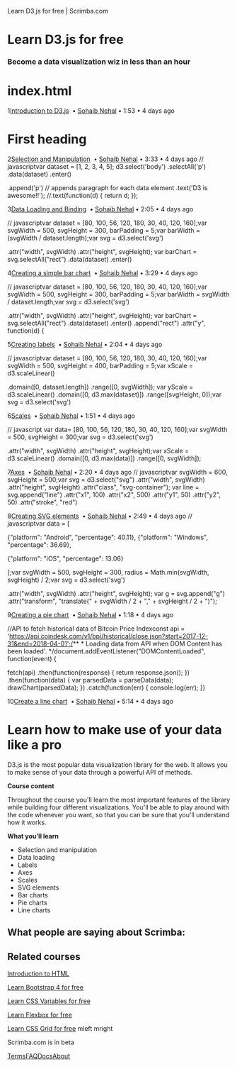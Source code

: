Learn D3.js for free | Scrimba.com

# Learn D3.js for free

### Become a data visualization wiz in less than an hour

<html>  <head>  <link  rel="stylesheet"  href="index.css">  </head>  <body>  <h1>index.html</h1>  <script  src="index.pack.js">**</script>  </body></html>

1[Introduction to D3.js](https://scrimba.com/p/pb4WsX/c2bB4hN)
 • [Sohaib Nehal](https://scrimba.com/@sohaibnehal) • 1:53 • 4 days ago

<html>  <head>  <link  rel="stylesheet"  href="index.css">  <title>Learn D3.js</title>  </head>  <body>  <h1>First heading</h1>  <script  src="https://d3js.org/d3.v4.min.js">**</script>  <script  src="index.js">**</script>  </body></html>

2[Selection and Manipulation](https://scrimba.com/p/pb4WsX/cPyLwfm)
 • [Sohaib Nehal](https://scrimba.com/@sohaibnehal) • 3:33 • 4 days ago
// javascriptvar dataset = [1, 2, 3, 4, 5];
d3.select('body')
.selectAll('p')
.data(dataset)
.enter()

.append('p') // appends paragraph for each data element .text('D3 is awesome!!'); //.text(function(d) { return d; });

3[Data Loading and Binding](https://scrimba.com/p/pb4WsX/cGZNpU7)
 • [Sohaib Nehal](https://scrimba.com/@sohaibnehal) • 2:05 • 4 days ago

 // javascriptvar dataset = [80, 100, 56, 120, 180, 30, 40, 120, 160];var svgWidth = 500, svgHeight = 300, barPadding = 5;var barWidth = (svgWidth / dataset.length);var svg = d3.select('svg')

.attr("width", svgWidth)
.attr("height", svgHeight); var barChart = svg.selectAll("rect")
.data(dataset)
.enter()

4[Creating a simple bar chart](https://scrimba.com/p/pb4WsX/ckV6eHM)
 • [Sohaib Nehal](https://scrimba.com/@sohaibnehal) • 3:29 • 4 days ago

 // javascriptvar dataset = [80, 100, 56, 120, 180, 30, 40, 120, 160];var svgWidth = 500, svgHeight = 300, barPadding = 5;var barWidth = svgWidth / dataset.length;var svg = d3.select('svg')

.attr("width", svgWidth)
.attr("height", svgHeight); var barChart = svg.selectAll("rect")
.data(dataset)
.enter()
.append("rect")
.attr("y", function(d) {

5[Creating labels](https://scrimba.com/p/pb4WsX/cN8NmSm)
 • [Sohaib Nehal](https://scrimba.com/@sohaibnehal) • 2:04 • 4 days ago

 // javascriptvar dataset = [80, 100, 56, 120, 180, 30, 40, 120, 160];var svgWidth = 500, svgHeight = 400, barPadding = 5;var xScale = d3.scaleLinear()

.domain([0, dataset.length])
.range([0, svgWidth]); var yScale = d3.scaleLinear()
.domain([0, d3.max(dataset)])
.range([svgHeight, 0]);var svg = d3.select('svg')

6[Scales](https://scrimba.com/p/pb4WsX/c4WLes8)
 • [Sohaib Nehal](https://scrimba.com/@sohaibnehal) • 1:51 • 4 days ago

 // javascript  var data= [80, 100, 56, 120, 180, 30, 40, 120, 160];var svgWidth = 500, svgHeight = 300;var svg = d3.select('svg')

.attr("width", svgWidth)
.attr("height", svgHeight);var xScale = d3.scaleLinear()
.domain([0, d3.max(data)])
.range([0, svgWidth]);

7[Axes](https://scrimba.com/p/pb4WsX/c6rwbhr)
 • [Sohaib Nehal](https://scrimba.com/@sohaibnehal) • 2:20 • 4 days ago
 // javascriptvar svgWidth = 600, svgHeight = 500;var svg = d3.select("svg")
.attr("width", svgWidth)
.attr("height", svgHeight)
.attr("class", "svg-container"); var line = svg.append("line")
.attr("x1", 100)
.attr("x2", 500)
.attr("y1", 50)
.attr("y2", 50)
.attr("stroke", "red")

8[Creating SVG elements](https://scrimba.com/p/pb4WsX/crk4MhJ)
 • [Sohaib Nehal](https://scrimba.com/@sohaibnehal) • 2:49 • 4 days ago
// javascriptvar data = [

{"platform": "Android", "percentage": 40.11}, {"platform": "Windows", "percentage": 36.69},

{"platform": "iOS", "percentage": 13.06}

];var svgWidth = 500, svgHeight = 300, radius = Math.min(svgWidth, svgHeight) / 2;var svg = d3.select('svg')

.attr("width", svgWidth)
.attr("height", svgHeight); var g = svg.append("g")
.attr("transform", "translate(" + svgWidth / 2 + "," + svgHeight / 2 + ")");

9[Creating a pie chart](https://scrimba.com/p/pb4WsX/cPyPVAr)
 • [Sohaib Nehal](https://scrimba.com/@sohaibnehal) • 1:18 • 4 days ago

//API to fetch historical data of Bitcoin Price Indexconst api = 'https://api.coindesk.com/v1/bpi/historical/close.json?start=2017-12-31&end=2018-04-01';/** * Loading data from API when DOM Content has been loaded'. */document.addEventListener("DOMContentLoaded", function(event) {

fetch(api)
.then(function(response) { return response.json(); })
.then(function(data) { var parsedData = parseData(data);
drawChart(parsedData);
})
.catch(function(err) { console.log(err); })

10[Create a line chart](https://scrimba.com/p/pb4WsX/cwmGZCw)
 • [Sohaib Nehal](https://scrimba.com/@sohaibnehal) • 5:14 • 4 days ago

# Learn how to make use of your data like a pro

D3.js is the most popular data visualization library for the web. It allows you to make sense of your data through a powerful API of methods.

**Course content**

Throughout the course you'll learn the most important features of the library while building four different visualizations. You'll be able to play around with the code whenever you want, so that you can be sure that you'll understand how it works.

**What you’ll learn**

- Selection and manipulation
- Data loading
- Labels
- Axes
- Scales
- SVG elements
- Bar charts
- Pie charts
- Line charts

## What people are saying about Scrimba:

## Related courses

[Introduction to HTML](https://scrimba.com/g/ghtml)

[Learn Bootstrap 4 for free](https://scrimba.com/g/gbootstrap4)

[Learn CSS Variables for free](https://scrimba.com/g/gcssvariables)

[Learn Flexbox for free](https://scrimba.com/g/gflexbox)

[Learn CSS Grid for free](https://scrimba.com/g/gR8PTE)
mleft
mright

Scrimba.com is in beta

[Terms](https://github.com/scrimba/community/blob/master/TERMS.md)[FAQ](https://github.com/scrimba/community/blob/master/FAQ.md)[Docs](https://github.com/scrimba/community/blob/master/DOCS.md)[About](https://scrimba.com/about)